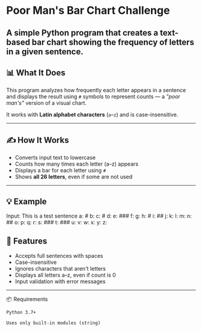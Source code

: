 # Poor Man's Bar Chart Challenge

A simple Python program that creates a text-based bar chart showing the frequency of letters in a given sentence.
---
## 📊 What It Does

This program analyzes how frequently each letter appears in a sentence and displays the result using `#` symbols to represent counts — a *"poor man's"* version of a visual chart.

It works with **Latin alphabet characters** (`a`–`z`) and is case-insensitive.

---

## ✍️ How It Works

- Converts input text to lowercase  
- Counts how many times each letter (a–z) appears  
- Displays a bar for each letter using `#`  
- Shows **all 26 letters**, even if some are not used

---

## 💡 Example

Input: This is a test sentence
a: #
b:
c: #
d:
e: ###
f:
g:
h: #
i: ##
j:
k:
l:
m:
n: ##
o:
p:
q:
r:
s: ###
t: ###
u:
v:
w:
x:
y:
z:
## 🧠 Features

- Accepts full sentences with spaces  
- Case-insensitive  
- Ignores characters that aren't letters  
- Displays all letters a–z, even if count is 0  
- Input validation with error messages

---
📦 Requirements

    Python 3.7+

    Uses only built-in modules (string)
